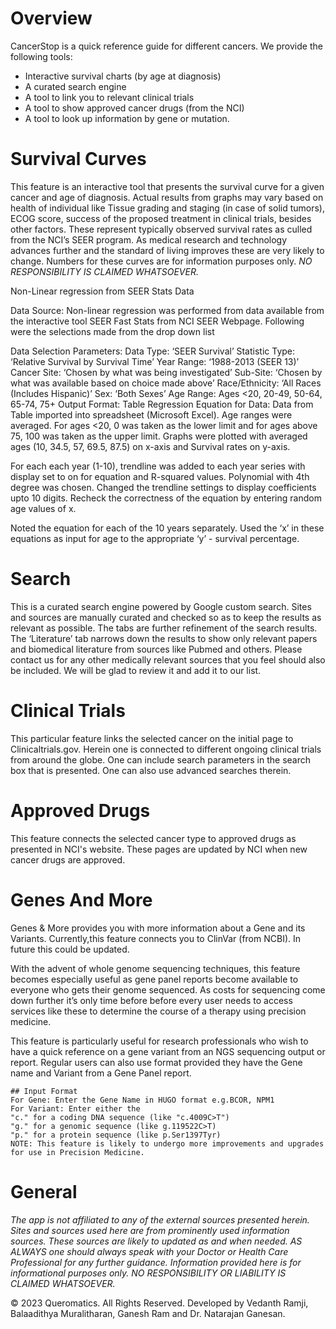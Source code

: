 # Overview

CancerStop is a quick reference guide for different cancers.
We provide the following tools:
* Interactive survival charts (by age at diagnosis)
* A curated search engine
* A tool to link you to relevant clinical trials
* A tool to show approved cancer drugs (from the NCI)
* A tool to look up information by gene or mutation.


# Survival Curves

This feature is an interactive tool that presents the survival curve for a 
given cancer and age of diagnosis. Actual results from graphs may vary based 
on health of individual like Tissue grading and staging (in case of solid tumors),
ECOG score, success of the proposed treatment in clinical trials, besides other factors. 
These represent typically observed survival rates as culled from the NCI’s SEER program. 
As medical research and technology advances further and the standard of living improves 
these are very likely to change. Numbers for these curves are for information purposes only.
*NO RESPONSIBILITY IS CLAIMED WHATSOEVER.*

Non-Linear regression from SEER Stats Data

Data Source: 
Non-linear regression was performed from data available from the interactive tool SEER Fast Stats from NCI SEER Webpage. Following were the selections made from the drop down list

Data Selection Parameters:
Data Type: ‘SEER Survival’
Statistic Type: ‘Relative Survival by Survival Time’
Year Range: ‘1988-2013 (SEER 13)’
Cancer Site: ‘Chosen by what was being investigated’
Sub-Site: ‘Chosen by what was available based on choice made above’
Race/Ethnicity: ‘All Races (Includes Hispanic)’
Sex: ‘Both Sexes’
Age Range: 
Ages <20, 20-49, 50-64, 65-74, 75+
Output Format: 
Table
Regression Equation for Data:
Data from Table imported into spreadsheet (Microsoft Excel). Age ranges were averaged. For ages <20, 0 was taken as the lower limit and for ages above 75, 100 was taken as the upper limit. Graphs were plotted with averaged ages (10, 34.5, 57, 69.5, 87.5) on x-axis and Survival rates on y-axis. 

For each each year (1-10), trendline was added to each year series with display set to on for equation and R-squared values. Polynomial with 4th degree was chosen. Changed the trendline settings to display coefficients upto 10 digits. Recheck the correctness of the equation by entering random age values of x. 

Noted the equation for each of the 10 years separately. Used the ‘x’ in these equations as input for age to the appropriate ‘y’ - survival percentage.

# Search

This is a curated search engine powered by Google custom search.
Sites and sources are manually curated and checked so as to keep
the results as relevant as possible. The tabs are further refinement 
of the search results. The ‘Literature’ tab narrows down the results 
to show only relevant papers and biomedical literature from sources 
like Pubmed and others. Please contact us for any other medically 
relevant sources that you feel should also be included. We will be 
glad to review it and add it to our list.

# Clinical Trials

This particular feature links the selected cancer on the initial page 
to Clinicaltrials.gov. Herein one is connected to different ongoing 
clinical trials from around the globe. One can include search parameters 
in the search box that is presented. One can also use advanced searches therein.

# Approved Drugs

This feature connects the selected cancer type to approved drugs as 
presented in NCI's website. These pages are updated by NCI when new 
cancer drugs are approved.

# Genes And More

Genes & More provides you with more information about a Gene and its 
Variants. Currently,this feature connects you to ClinVar (from NCBI). 
In future this could be updated.

With the advent of whole genome sequencing techniques,
this feature becomes especially useful as gene panel 
reports become available to everyone who gets their genome
sequenced. As costs for sequencing come down further it’s
only time before before every user needs to access services 
like these to determine the course of a therapy using precision medicine.

This feature is particularly useful for research professionals 
who wish to have a quick reference on a gene variant from an NGS 
sequencing output or report. Regular users can also use format provided 
they have the Gene name and Variant from a Gene Panel report.

    ## Input Format
    For Gene: Enter the Gene Name in HUGO format e.g.BCOR, NPM1
    For Variant: Enter either the
    "c." for a coding DNA sequence (like "c.4009C>T")
    "g." for a genomic sequence (like g.119522C>T)
    "p." for a protein sequence (like p.Ser1397Tyr)
    NOTE: This feature is likely to undergo more improvements and upgrades for use in Precision Medicine.


# General
*The app is not affiliated to any of the external sources presented herein. 
Sites and sources used here are from prominently used information sources. 
These sources are likely to updated as and when needed.*
*AS ALWAYS one should always speak with your Doctor or Health Care Professional for any further guidance. Information provided here is for informational purposes only. NO RESPONSIBILITY OR LIABILITY IS CLAIMED WHATSOEVER.*

© 2023 Queromatics. All Rights Reserved.
Developed by Vedanth Ramji, Balaadithya Muralitharan, Ganesh Ram and Dr. Natarajan Ganesan.
